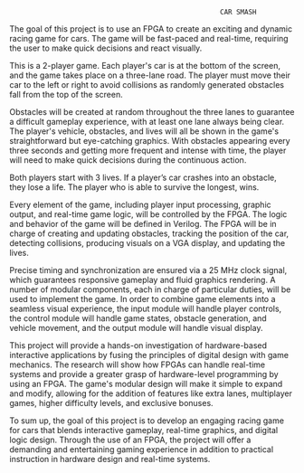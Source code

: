                                                         CAR SMASH


The goal of this project is to use an FPGA to create an exciting and dynamic racing game for
cars. The game will be fast-paced and real-time, requiring the user to make quick decisions and
react visually.

This is a 2-player game. Each player's car is at the bottom of the screen, and the game takes
place on a three-lane road. The player must move their car to the left or right to avoid collisions
as randomly generated obstacles fall from the top of the screen.

Obstacles will be created at random throughout the three lanes to guarantee a difficult gameplay
experience, with at least one lane always being clear. The player's vehicle, obstacles, and lives
will all be shown in the game's straightforward but eye-catching graphics. With obstacles
appearing every three seconds and getting more frequent and intense with time, the player will
need to make quick decisions during the continuous action.

Both players start with 3 lives. If a player’s car crashes into an obstacle, they lose a life. The
player who is able to survive the longest, wins.

Every element of the game, including player input processing, graphic output, and real-time
game logic, will be controlled by the FPGA. The logic and behavior of the game will be defined
in Verilog. The FPGA will be in charge of creating and updating obstacles, tracking the position
of the car, detecting collisions, producing visuals on a VGA display, and updating the lives.

Precise timing and synchronization are ensured via a 25 MHz clock signal, which guarantees
responsive gameplay and fluid graphics rendering. A number of modular components, each in
charge of particular duties, will be used to implement the game. In order to combine game
elements into a seamless visual experience, the input module will handle player controls, the
control module will handle game states, obstacle generation, and vehicle movement, and the
output module will handle visual display.

This project will provide a hands-on investigation of hardware-based interactive applications by
fusing the principles of digital design with game mechanics. The research will show how FPGAs
can handle real-time systems and provide a greater grasp of hardware-level programming by
using an FPGA. The game's modular design will make it simple to expand and modify, allowing
for the addition of features like extra lanes, multiplayer games, higher difficulty levels, and
exclusive bonuses.

To sum up, the goal of this project is to develop an engaging racing game for cars that blends
interactive gameplay, real-time graphics, and digital logic design. Through the use of an FPGA,
the project will offer a demanding and entertaining gaming experience in addition to practical
instruction in hardware design and real-time systems.
